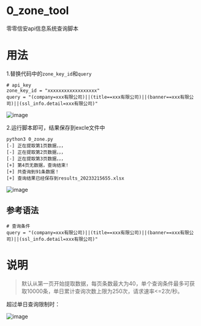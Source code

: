 # 0_zone_tool
零零信安api信息系统查询脚本

# 用法
1.替换代码中的`zone_key_id`和`query`
```
# api_key
zone_key_id = "xxxxxxxxxxxxxxxxxx"
query = "(company=xxx有限公司)||(title==xxx有限公司)||(banner==xxx有限公司)||(ssl_info.detail=xxx有限公司)"
```
![image](https://github.com/wkend/0_zone_tool/assets/37563697/0ebdb9b2-6bea-4e33-974a-fafa3a546ecb)

2.运行脚本即可，结果保存到excle文件中
```
python3 0_zone.py
[-] 正在提取第1页数据，，，
[-] 正在提取第2页数据，，，
[-] 正在提取第3页数据，，，
[+] 第4页无数据，查询结束!
[+] 共查询到91条数据！
[+] 查询结果已经保存到results_20233215655.xlsx
```
![image](https://user-images.githubusercontent.com/37563697/222225610-07bf4cb3-9227-4ad4-b55a-6dbe56a33771.png)

## 参考语法
```
# 查询条件
query = "(company=xxx有限公司)||(title==xxx有限公司)||(banner==xxx有限公司)||(ssl_info.detail=xxx有限公司)"
```

# 说明

> 默认从第一页开始提取数据，每页条数最大为40，单个查询条件最多可获取10000条，单日累计查询次数上限为250次，请求速率<=2次/秒。

超过单日查询限制时：

![image](https://github.com/wkend/0_zone_tool/assets/37563697/cf6d0637-a228-4755-b9f4-936c32018b73)


